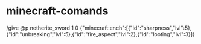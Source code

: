 # minecraft-comands
/give @p netherite_sword 1 0 {"minecraft:ench":[{"id":"sharpness","lvl":5},{"id":"unbreaking","lvl":5},{"id":"fire_aspect","lvl":2},{"id":"looting","lvl":3}]}
